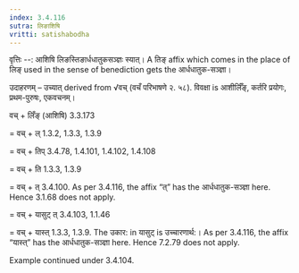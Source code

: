 ```yaml
---
index: 3.4.116
sutra: लिङाशिषि
vritti: satishabodha
---
```



वृत्तिः --: आशिषि लिङस्तिङार्धधातुकसञ्ज्ञः स्यात्। A तिङ् affix which comes in the place of लिङ् used in the sense of benediction gets the आर्धधातुक-सञ्ज्ञा।


उदाहरणम् – उच्यात् derived from √वच् (वचँ परिभाषणे २. ५८). विवक्षा is आशीर्लिँङ्, कर्तरि प्रयोगः, प्रथम-पुरुषः, एकवचनम्।


वच् + लिँङ् (आशिषि) 3.3.173

= वच् + ल् 1.3.2, 1.3.3, 1.3.9

= वच् + तिप् 3.4.78, 1.4.101, 1.4.102, 1.4.108

= वच् + ति 1.3.3, 1.3.9

= वच् + त् 3.4.100. As per 3.4.116, the affix “त्” has the आर्धधातुक-सञ्ज्ञा here. Hence 3.1.68 does not apply.

= वच् + यासुट् त् 3.4.103, 1.1.46

= वच् + यास्त् 1.3.3, 1.3.9. The उकार: in यासुट् is उच्चारणार्थ:। As per 3.4.116, the affix “यास्त्” has the आर्धधातुक-सञ्ज्ञा here. Hence 7.2.79 does not apply.


Example continued under 3.4.104.

